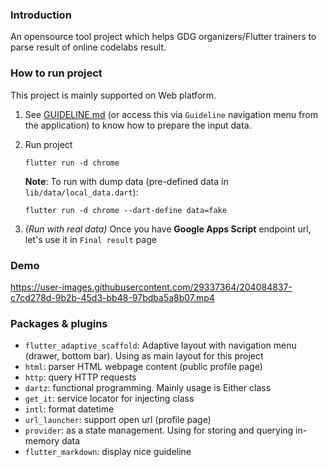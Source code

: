 ### Introduction
An opensource tool project which helps GDG organizers/Flutter trainers to parse result of online codelabs result.

### How to run project
This project is mainly supported on Web platform. 

1. See [GUIDELINE.md](assets/GUIDELINE.md) (or access this via `Guideline` navigation menu from the application) to know how to prepare the input data.

2. Run project

	```shell
	flutter run -d chrome
	```

	**Note**: To run with dump data (pre-defined data in `lib/data/local_data.dart`):
	```shell
	flutter run -d chrome --dart-define data=fake
	```

3. _(Run with real data)_ Once you have **Google Apps Script** endpoint url, let's use it in `Final result` page

### Demo

https://user-images.githubusercontent.com/29337364/204084837-c7cd278d-9b2b-45d3-bb48-97bdba5a8b07.mp4

### Packages & plugins
- `flutter_adaptive_scaffold`: Adaptive layout with navigation menu (drawer, bottom bar). Using as main layout for this project
- `html`: parser HTML webpage content (public profile page)
- `http`: query HTTP requests
- `dartz`: functional programming. Mainly usage is Either class
- `get_it`: service locator for injecting class
- `intl`: format datetime
- `url_launcher`: support open url (profile page)
- `provider`: as a state management. Using for storing and querying in-memory data
- `flutter_markdown`: display nice guideline
